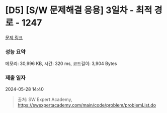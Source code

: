 # [D5] [S/W 문제해결 응용] 3일차 - 최적 경로 - 1247 

[문제 링크](https://swexpertacademy.com/main/code/problem/problemDetail.do?contestProbId=AV15OZ4qAPICFAYD) 

### 성능 요약

메모리: 30,996 KB, 시간: 320 ms, 코드길이: 3,904 Bytes

### 제출 일자

2024-05-28 14:40



> 출처: SW Expert Academy, https://swexpertacademy.com/main/code/problem/problemList.do